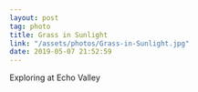 ```yaml
---
layout: post
tag: photo
title: Grass in Sunlight
link: "/assets/photos/Grass-in-Sunlight.jpg"
date: 2019-05-07 21:52:59
---
```

Exploring at Echo Valley